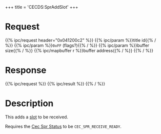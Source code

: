 +++
title = 'CECDS:SprAddSlot'
+++

# Request

{{% ipc/request header="0x041200c2" %}}
{{% ipc/param %}}title id{{% / %}}
{{% ipc/param %}}`0xFF` (flags?){{% / %}}
{{% ipc/param %}}buffer size{{% / %}}
{{% ipc/mapbuffer r %}}buffer address{{% / %}}
{{% / %}}

# Response

{{% ipc/request %}}
{{% ipc/result %}}
{{% / %}}

# Description

This adds a [slot](StreetPass#slot_0x6161 "wikilink") to be received.

Requires the [Cec Spr Status](CECD_Services#cecsprstatus "wikilink") to be `CEC_SPR_RECEIVE_READY`.
